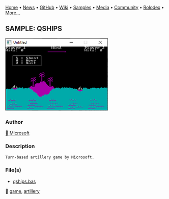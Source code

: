 [Home](https://qb64.com) • [News](../../news.md) • [GitHub](../../github.md) • [Wiki](../../wiki.md) • [Samples](../../samples.md) • [Media](../../media.md) • [Community](../../community.md) • [Rolodex](../../rolodex.md) • [More...](../../more.md)

## SAMPLE: QSHIPS

![screenshot.png](img/screenshot.png)

### Author

[🐝 Microsoft](../microsoft.md) 

### Description

```text
Turn-based artillery game by Microsoft.
```

### File(s)

* [qships.bas](src/qships.bas)

🔗 [game](../game.md), [artillery](../artillery.md)
